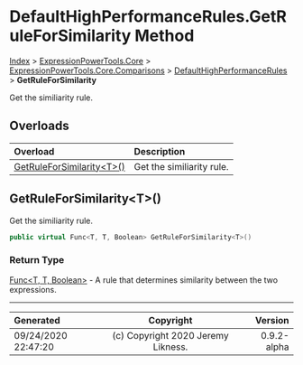 ﻿# DefaultHighPerformanceRules.GetRuleForSimilarity Method

[Index](../index.md) > [ExpressionPowerTools.Core](ExpressionPowerTools.Core.a.md) > [ExpressionPowerTools.Core.Comparisons](ExpressionPowerTools.Core.Comparisons.n.md) > [DefaultHighPerformanceRules](ExpressionPowerTools.Core.Comparisons.DefaultHighPerformanceRules.cs.md) > **GetRuleForSimilarity**

Get the similiarity rule.

## Overloads

| Overload | Description |
| :-- | :-- |
| [GetRuleForSimilarity&lt;T>()](#getruleforsimilarityt) | Get the similiarity rule. |
## GetRuleForSimilarity&lt;T>()

Get the similiarity rule.

```csharp
public virtual Func<T, T, Boolean> GetRuleForSimilarity<T>()
```

### Return Type

 [Func&lt;T, T, Boolean>](https://docs.microsoft.com/dotnet/api/system.func-3)  - A rule that determines similarity between the two expressions.



---

| Generated | Copyright | Version |
| :-- | :-: | --: |
| 09/24/2020 22:47:20 | (c) Copyright 2020 Jeremy Likness. | 0.9.2-alpha |
